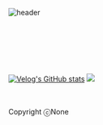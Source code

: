 ![header](https://capsule-render.vercel.app/api?type=Venom&color=10:a18cd1,100:fbc2eb&height=500&section=header&text=None's%20Code&fontSize=90&stroke=a18cd1&strokeWidth=1)


<br/>
<br/>
</div>
<br />
<br />
<br />


[![Velog's GitHub stats](https://velog-readme-stats.vercel.app/api/badge?name=takeitez)](https://velog.io/@takeitez/posts) 
<a href="https://www.instagram.com/none.dev_"><img src="https://img.shields.io/badge/Instagram-E4405F?style=flat-square&logo=Instagram&logoColor=white"/></a>
<br/>
<br/>
<br/>

Copyright ⓒNone
